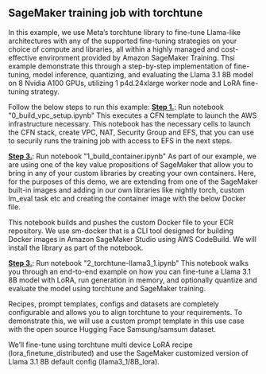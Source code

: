 ## SageMaker training job with torchtune


In this example, we use Meta’s torchtune library to fine-tune Llama-like architectures with any of the supported fine-tuning strategies on your choice of compute and libraries, all within a highly managed and cost-effective environment provided by Amazon SageMaker Training. Thsi example demonstrate this through a step-by-step implementation of fine-tuning, model inference, quantizing, and evaluating the Llama 3.1 8B model on 8 Nvidia A100 GPUs, utilizing 1 p4d.24xlarge worker node and LoRA fine-tuning strategy. 

Follow the below steps to run this example:
<u>**Step 1.**</u>: Run notebook "0_build_vpc_setup.ipynb"
This executes a CFN template to launch the AWS infrastructure necessary. This notebook has the necessary cells to launch the CFN stack, create VPC, NAT, Security Group and EFS, that you can use to securily  runs the training job with access to EFS in the next steps. 

<u>**Step 3.**</u>: Run notebook "1_build_container.ipynb"
As part of our example, we are using one of the key value propositions of SageMaker that allow you to bring in any of your custom libraries by creating your own containers. Here, for the purposes of this demo, we are extending from one of the SageMaker built-in images and adding in our own libraries like nightly torch, custom lm_eval task etc and creating the container image with the below Docker file.

This notebook builds and pushes the custom Docker file to your ECR repository. We use sm-docker that is a CLI tool designed for building Docker images in Amazon SageMaker Studio using AWS CodeBuild. We will install the library as part of the notebook. 

<u>**Step 3.**</u>: Run notebook "2_torchtune-llama3_1.ipynb"
This notebook walks you through an end-to-end example on how you can fine-tune a Llama 3.1 8B model with LoRA, run generation in memory, and optionally quantize and evaluate the model  using torchtune and SageMaker training.  

Recipes, prompt templates, configs and datasets are completely configurable and allows you to align torchtune to your requirements. To demonstrate this, we will use a custom prompt template in this use case with the open source Hugging Face Samsung/samsum dataset.

We’ll fine-tune using torchtune multi device LoRA recipe (lora_finetune_distributed) and use the SageMaker customized version of Llama 3.1 8B  default config (llama3_1/8B_lora).
